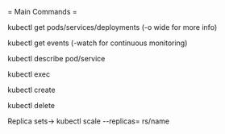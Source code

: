 = Main Commands = 

kubectl get pods/services/deployments (-o wide for more info)

kubectl get events (-watch for continuous monitoring)

kubectl describe pod/service <name>

kubectl exec <pod-name> <command>

kubectl create

kubectl delete

Replica sets-> kubectl scale --replicas=<number> rs/name



